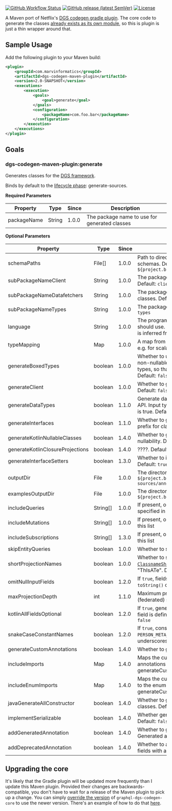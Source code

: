 [![GitHub Workflow Status](https://img.shields.io/github/actions/workflow/status/michaelboyles/dgs-codegen-maven-plugin/maven.yml?branch=develop)](https://github.com/michaelboyles/dgs-codegen-maven-plugin/actions) [![GitHub release (latest SemVer)](https://img.shields.io/github/v/release/michaelboyles/dgs-codegen-maven-plugin?sort=semver)](https://github.com/michaelboyles/dgs-codegen-maven-plugin/releases) [![License](https://img.shields.io/github/license/michaelboyles/dgs-codegen-maven-plugin)](https://github.com/michaelboyles/dgs-codegen-maven-plugin/blob/develop/LICENSE)

A Maven port of Netflix's [DGS codegen gradle plugin](https://github.com/Netflix/dgs-codegen).
The core code to generate the classes [already exists as its own module](https://github.com/Netflix/dgs-codegen/tree/master/graphql-dgs-codegen-core),
so this is plugin is just a thin wrapper around that.

## Sample Usage

Add the following plugin to your Maven build:

```xml
<plugin>
    <groupId>com.marvinformatics</groupId>
    <artifactId>dgs-codegen-maven-plugin</artifactId>
    <version>2.0-SNAPSHOT</version>
    <executions>
        <execution>
            <goals>
                <goal>generate</goal>
            </goals>
            <configuration>
                <packageName>com.foo.bar</packageName>
            </configuration>
        </execution>
    </executions>
</plugin>
```

## Goals

### dgs-codegen-maven-plugin:generate

Generates classes for the [DGS framework](https://github.com/Netflix/dgs-framework).

Binds by default to the [lifecycle phase](http://maven.apache.org/ref/3.6.3/maven-core/lifecycles.html): generate-sources. 

**Required Parameters**

| Property    | Type        | Since | Description                                   |
| ----------- | ----------- | ----- | --------------------------------------------- |
| packageName | String      | 1.0.0 | The package name to use for generated classes |

**Optional Parameters**

| Property                         | Type     | Since | Description                                   |
| -------------------------------- | -------- | ----- | --------------------------------------------- |
| schemaPaths                      | File[]   | 1.0.0 | Path to directory/directories containing GraphQL schemas. Default: `${project.build.sourceDirectory}/../resources/schema` |
| subPackageNameClient             | String   | 1.0.0 | The package under `packageName` to place client classes. Default: `client` |
| subPackageNameDatafetchers       | String   | 1.0.0 | The package under `packageName` to place data fetcher classes. Default: `datafetchers` |
| subPackageNameTypes              | String   | 1.0.0 | The package under `packageName` to place types. Default: `types` |
| language                         | String   | 1.0.0 | The programming language that generated classes should use. Valid values are KOTLIN and JAVA. Default is inferred from the classpath |
| typeMapping                      | Map      | 1.0.0 | A map from GraphQL type name to Java class name, e.g. for scalars |
| generateBoxedTypes               | boolean  | 1.0.0 | Whether to use boxed types, e.g. `java.lang.Integer`, for non-nullable fields (nullable fields must use boxed types, so that `null` can represent absence of a value). Default: `false` |
| generateClient                   | boolean  | 1.0.0 | Whether to generate classes for a GraphQL client. Default: `false` |
| generateDataTypes                | boolean  | 1.1.0 | Generate data types. Useful for only generating a Query API. Input types are still generated when `generateClient` is true. Default: `true` |
| generateInterfaces               | boolean  | 1.1.0 | Whether to generate additional interfaces with an 'I' prefix for classes. Default: `false` |
| generateKotlinNullableClasses    | boolean  | 1.4.0 | Whether to generate data classes matching GraphQL nullability.  Default: `false` |
| generateKotlinClosureProjections | boolean  | 1.4.0 | ????. Default: `false` |
| generateInterfaceSetters         | boolean  | 1.3.0 | Whether to include setters in generated interfaces. Default: `true` |
| outputDir                        | File     | 1.0.0 | The directory to place generated classes. Default: `${project.build.directory}/generated-sources/annotations/` |
| examplesOutputDir                | File     | 1.0.0 | The directory to place generated examples. Default: `${project.build.directory}/generated-examples` |
| includeQueries                   | String[] | 1.0.0 | If present, only generate classes for the queries specified in this list |
| includeMutations                 | String[] | 1.0.0 | If present, only generate classes for the mutations in this list |
| includeSubscriptions             | String[] | 1.3.0 | If present, only generate classes for the subscriptions in this list |
| skipEntityQueries                | boolean  | 1.0.0 | Whether to skip [entity](https://www.apollographql.com/docs/federation/entities/) queries. Default: `false` |
| shortProjectionNames             | boolean  | 1.0.0 | Whether to shorten projection names. See [`ClassnameShortener`](https://github.com/Netflix/dgs-codegen/blob/master/graphql-dgs-codegen-core/src/main/kotlin/com/netflix/graphql/dgs/codegen/generators/shared/ClassnameShortener.kt). e.g. "ThisIsATest" becomes "ThIsATe". Default: `false` |
| omitNullInputFields              | boolean  | 1.2.0 | If `true`, fields with null values won't be included in `toString()` output. Default: `false` |
| maxProjectionDepth               | int      | 1.1.0 | Maximum projection depth to generate. Useful for (federated) schemas with very deep nesting. Default: `10` |
| kotlinAllFieldsOptional          | boolean  | 1.2.0 | If `true`, generates nullable fields in Kotlin even when a field is defined non-nullable in the schema. Default: `false` |
| snakeCaseConstantNames           | boolean  | 1.2.0 | If `true`, constants will be named in snake case e.g. `PERSON_META_DATA`. If false, they will be named without underscores, e.g. `PERSONMETADATA`. Default: `false` |
| generateCustomAnnotations        | boolean  | 1.4.0 | Whether to generate custom annotations. Default: `false` |
| includeImports                   | Map      | 1.4.0 | Maps the custom annotation type to the package the annotations belong to. Only used when generateCustomAnnotations is enabled |
| includeEnumImports               | Map      | 1.4.0 | Maps the custom annotation and enum argument names to the enum packages. Only used when generateCustomAnnotations is enabled |
| javaGenerateAllConstructor       | boolean  | 1.4.0 | Whether to generate an all-arg constructor for data classes. Default: `true` |
| implementSerializable            | boolean  | 1.4.0 | Whether generated classes implement Serializable. Default: `false` |
| addGeneratedAnnotation           | boolean  | 1.4.0 | Whether to generate and apply a class-retention Generated annotation. Default: `false` |
| addDeprecatedAnnotation          | boolean  | 1.4.0 | Whether to add the Deprecated annotation to schema fields with a deprecated directive. Default: `false` |

## Upgrading the core

It's likely that the Gradle plugin will be updated more frequently than I update this Maven plugin. Provided their
changes are backwards-compatible, you don't have to wait for a release of the Maven plugin to pick up a change. You can
simply [override the version](https://blog.sonatype.com/2008/04/how-to-override-a-plugins-dependency-in-maven/) of
`graphql-dgs-codegen-core` to use the newer version. There's an example of how to do that
[here](https://github.com/michaelboyles/dgs-codegen-maven-plugin/blob/develop/src/it/basicTest/pom.xml#L42).
